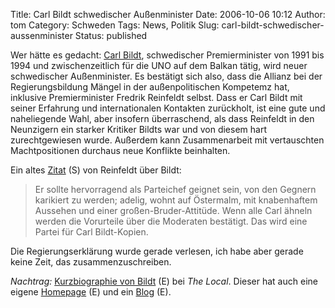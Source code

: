 Title: Carl Bildt schwedischer Außenminister
Date: 2006-10-06 10:12
Author: tom
Category: Schweden
Tags: News, Politik
Slug: carl-bildt-schwedischer-aussenminister
Status: published

Wer hätte es gedacht: [Carl
Bildt](http://de.wikipedia.org/wiki/Carl_Bildt), schwedischer
Premierminister von 1991 bis 1994 und zwischenzeitlich für die UNO auf
dem Balkan tätig, wird neuer schwedischer Außenminister. Es bestätigt
sich also, dass die Allianz bei der Regierungsbildung Mängel in der
außenpolitischen Kompetemz hat, inklusive Premierminister Fredrik
Reinfeldt selbst. Dass er Carl Bildt mit seiner Erfahrung und
internationalen Kontakten zurückholt, ist eine gute und naheliegende
Wahl, aber insofern überraschend, als dass Reinfeldt in den Neunzigern
ein starker Kritiker Bildts war und von diesem hart zurechtgewiesen
wurde. Außerdem kann Zusammenarbeit mit vertauschten Machtpositionen
durchaus neue Konflikte beinhalten.

Ein altes [Zitat](http://sv.wikiquote.org/wiki/Fredrik_Reinfeldt) (S)
von Reinfeldt über Bildt:

> Er sollte hervorragend als Parteichef geignet sein, von den Gegnern
> karikiert zu werden; adelig, wohnt auf Östermalm, mit knabenhaftem
> Aussehen und einer großen-Bruder-Attitüde. Wenn alle Carl ähneln
> werden die Vorurteile über die Moderaten bestätigt. Das wird eine
> Partei für Carl Bildt-Kopien.

Die Regierungserklärung wurde gerade verlesen, ich habe aber gerade
keine Zeit, das zusammenzuschreiben.

*Nachtrag:* [Kurzbiographie von
Bildt](http://www.thelocal.se/article.php?ID=5139&date=20061006) (E) bei
*The Local*. Dieser hat auch eine eigene
[Homepage](http://www.bildt.net/) (E) und ein
[Blog](http://bildt.blogspot.com/) (E).

